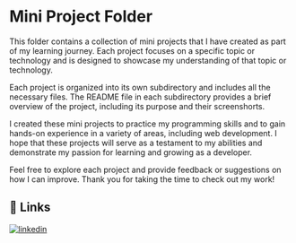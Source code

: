 
# Mini Project Folder
This folder contains a collection of mini projects that I have created as part of my learning journey. Each project focuses on a specific topic or technology and is designed to showcase my understanding of that topic or technology.

Each project is organized into its own subdirectory and includes all the necessary files. The README file in each subdirectory provides a brief overview of the project, including its purpose and their screenshorts.

I created these mini projects to practice my programming skills and to gain hands-on experience in a variety of areas, including web development. I hope that these projects will serve as a testament to my abilities and demonstrate my passion for learning and growing as a developer.

Feel free to explore each project and provide feedback or suggestions on how I can improve. Thank you for taking the time to check out my work!


## 🔗 Links
[![linkedin](https://img.shields.io/badge/linkedin-0A66C2?style=for-the-badge&logo=linkedin&logoColor=white)](https://www.linkedin.com/in/nikhil-borse00123/)


